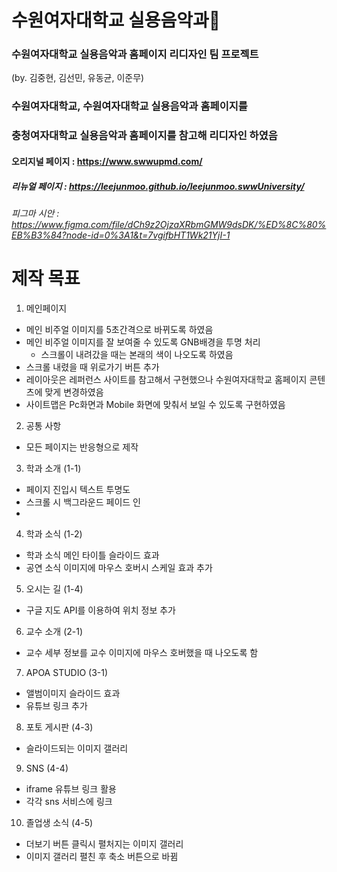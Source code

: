 # 수원여자대학교 실용음악과🎤

### 수원여자대학교 실용음악과 홈페이지 리디자인 팀 프로젝트
(by. 김중현, 김선민, 유동균, 이준무)
### 수원여자대학교, 수원여자대학교 실용음악과 홈페이지를
### 충청여자대학교 실용음악과 홈페이지를 참고해 리디자인 하였음
#### 오리지널 페이지 : https://www.swwupmd.com/
##### 리뉴얼 페이지 : https://leejunmoo.github.io/leejunmoo.swwUniversity/
###### 피그마 시안 : https://www.figma.com/file/dCh9z2OjzaXRbmGMW9dsDK/%ED%8C%80%EB%B3%84?node-id=0%3A1&t=7vgifbHT1Wk21YjI-1

# 제작 목표







1. 메인페이지
 + 메인 비주얼 이미지를 5초간격으로 바뀌도록 하였음
 + 메인 비주얼 이미지를 잘 보여줄 수 있도록 GNB배경을 투명 처리
    + 스크롤이 내려갔을 때는 본래의 색이 나오도록 하였음
 + 스크롤 내렸을 때 위로가기 버튼 추가
 + 레이아웃은 레퍼런스 사이트를 참고해서 구현했으나 수원여자대학교 홈페이지 콘텐츠에 맞게 변경하였음
 + 사이트맵은 Pc화면과 Mobile 화면에 맞춰서 보일 수 있도록 구현하였음
 
2. 공통 사항
  + 모든 페이지는 반응형으로 제작
  
3. 학과 소개 (1-1)
  + 페이지 진입시 텍스트 투명도
  + 스크롤 시 백그라운드 페이드 인
  +
4. 학과 소식 (1-2)
  + 학과 소식 메인 타이틀 슬라이드 효과
  + 공연 소식 이미지에 마우스 호버시 스케일 효과 추가
  
5. 오시는 길 (1-4)
  + 구글 지도 API를 이용하여 위치 정보 추가

6. 교수 소개 (2-1)
  + 교수 세부 정보를 교수 이미지에 마우스 호버했을 때 나오도록 함

7. APOA STUDIO (3-1)
  + 앨범이미지 슬라이드 효과
  + 유튜브 링크 추가
  
8. 포토 게시판 (4-3)
  + 슬라이드되는 이미지 갤러리

9. SNS (4-4)
  + iframe 유튜브 링크 활용
  + 각각 sns 서비스에 링크

10. 졸업생 소식 (4-5)
  + 더보기 버튼 클릭시 펼처지는 이미지 갤러리
  + 이미지 갤러리 펼친 후 축소 버튼으로 바뀜
